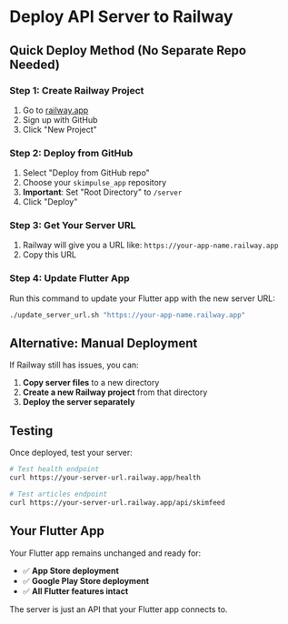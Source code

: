 # Deploy API Server to Railway

## Quick Deploy Method (No Separate Repo Needed)

### Step 1: Create Railway Project
1. Go to [railway.app](https://railway.app)
2. Sign up with GitHub
3. Click "New Project"

### Step 2: Deploy from GitHub
1. Select "Deploy from GitHub repo"
2. Choose your `skimpulse_app` repository
3. **Important**: Set "Root Directory" to `/server`
4. Click "Deploy"

### Step 3: Get Your Server URL
1. Railway will give you a URL like: `https://your-app-name.railway.app`
2. Copy this URL

### Step 4: Update Flutter App
Run this command to update your Flutter app with the new server URL:

```bash
./update_server_url.sh "https://your-app-name.railway.app"
```

## Alternative: Manual Deployment

If Railway still has issues, you can:

1. **Copy server files** to a new directory
2. **Create a new Railway project** from that directory
3. **Deploy the server separately**

## Testing

Once deployed, test your server:

```bash
# Test health endpoint
curl https://your-server-url.railway.app/health

# Test articles endpoint  
curl https://your-server-url.railway.app/api/skimfeed
```

## Your Flutter App

Your Flutter app remains unchanged and ready for:
- ✅ **App Store deployment**
- ✅ **Google Play Store deployment**
- ✅ **All Flutter features intact**

The server is just an API that your Flutter app connects to.
